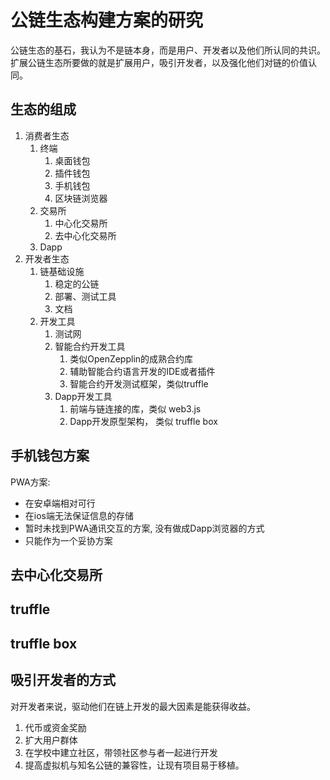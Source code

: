 # 公链生态构建方案的研究

公链生态的基石，我认为不是链本身，而是用户、开发者以及他们所认同的共识。扩展公链生态所要做的就是扩展用户，吸引开发者，以及强化他们对链的价值认同。

## 生态的组成

1. 消费者生态   
    1. 终端   
        1. 桌面钱包      
        2. 插件钱包    
        3. 手机钱包  
        4. 区块链浏览器
    2. 交易所   
        1. 中心化交易所  
        1. 去中心化交易所  
    3. Dapp
2. 开发者生态
    1. 链基础设施   
        1. 稳定的公链   
        2. 部署、测试工具   
        3. 文档    
    2. 开发工具    
        1. 测试网     
        2. 智能合约开发工具  
            1. 类似OpenZepplin的成熟合约库  
            2. 辅助智能合约语言开发的IDE或者插件  
            3. 智能合约开发测试框架，类似truffle  
        3. Dapp开发工具  
            1. 前端与链连接的库，类似 web3.js  
            2. Dapp开发原型架构， 类似 truffle box  

## 手机钱包方案
PWA方案:
- 在安卓端相对可行
- 在ios端无法保证信息的存储
- 暂时未找到PWA通讯交互的方案, 没有做成Dapp浏览器的方式
- 只能作为一个妥协方案

## 去中心化交易所

## truffle

## truffle box

## 吸引开发者的方式
对开发者来说，驱动他们在链上开发的最大因素是能获得收益。
1. 代币或资金奖励
2. 扩大用户群体
3. 在学校中建立社区，带领社区参与者一起进行开发
4. 提高虚拟机与知名公链的兼容性，让现有项目易于移植。